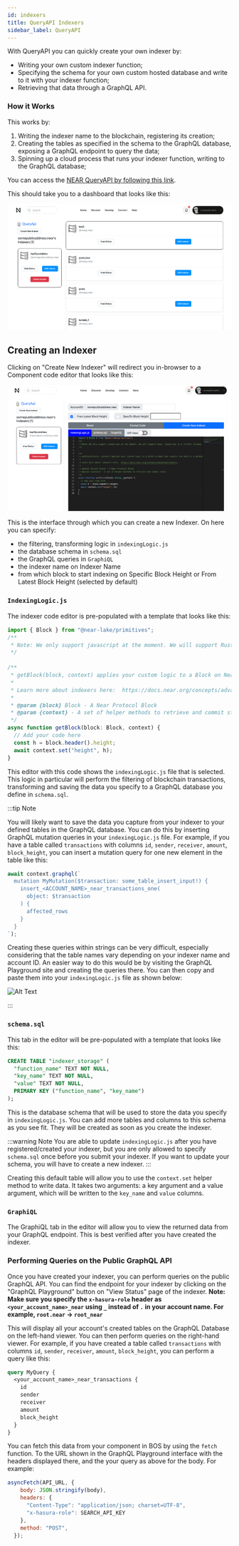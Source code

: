 ```yaml
---
id: indexers
title: QueryAPI Indexers
sidebar_label: QueryAPI
---
```


With QueryAPI you can quickly create your own indexer by:

* Writing your own custom indexer function;
* Specifying the schema for your own custom hosted database and write to it with your indexer function;
* Retrieving that data through a GraphQL API.

### How it Works

This works by:

1. Writing the indexer name to the blockchain, registering its creation;
2. Creating the tables as specified in the schema to the GraphQL database, exposing a GraphQL endpoint to query the data;
3. Spinning up a cloud process that runs your indexer function, writing to the GraphQL database;

You can access the [NEAR QueryAPI by following this link](https://near.org/dataplatform.near/widget/QueryApi.App).

This should take you to a dashboard that looks like this:

![QueryAPI Dashboard](./assets/QAPIScreen.png)

## Creating an Indexer

Clicking on "Create New Indexer" will redirect you in-browser to a Component code editor that looks like this:

![QueryAPI Indexer Dashboard](./assets/QAPIScreen2.png)

This is the interface through which you can create a new Indexer. On here you can specify:

* the filtering, transforming logic in `indexingLogic.js`
* the database schema in `schema.sql`
* the GraphQL queries in `GraphiQL`
* the indexer name on Indexer Name
* from which block to start indexing on Specific Block Height or From Latest Block Height (selected by default)

### `IndexingLogic.js`

The indexer code editor is pre-populated with a template that looks like this:

```js
import { Block } from "@near-lake/primitives";
/**
 * Note: We only support javascript at the moment. We will support Rust, Typescript in a further release.
 */

/**
 * getBlock(block, context) applies your custom logic to a Block on Near and commits the data to a database.
 *
 * Learn more about indexers here:  https://docs.near.org/concepts/advanced/indexers
 *
 * @param {block} Block - A Near Protocol Block
 * @param {context} - A set of helper methods to retrieve and commit state
 */
async function getBlock(block: Block, context) {
  // Add your code here
  const h = block.header().height;
  await context.set("height", h);
}
```

This editor with this code shows the `indexingLogic.js` file that is selected. This logic in particular will perform the filtering of blockchain transactions, transforming and saving the data you specify to a GraphQL database you define in `schema.sql`.

:::tip Note

You will likely want to save the data you capture from your indexer to your defined tables in the GraphQL database. You can do this by inserting GraphQL mutation queries in your `indexingLogic.js` file. For example, if you have a table called `transactions` with columns `id`, `sender`, `receiver`, `amount`, `block_height`, you can insert a mutation query for one new element in the table like this:

```js
await context.graphql(`
  mutation MyMutation($transaction: some_table_insert_input!) {
    insert_<ACCOUNT_NAME>_near_transactions_one(
      object: $transaction
    ) {
      affected_rows
    }
  }
`);
```

Creating these queries within strings can be very difficult, especially considering that the table names vary depending on your indexer name and account ID. An easier way to do this would be by visiting the GraphQL Playground site and creating the queries there. You can then copy and paste them into your `indexingLogic.js` file as shown below:

![Alt Text](./assets/QAPIScreen.gif)

:::

### `schema.sql`

This tab in the editor will be pre-populated with a template that looks like this:

```sql
CREATE TABLE "indexer_storage" (
  "function_name" TEXT NOT NULL,
  "key_name" TEXT NOT NULL,
  "value" TEXT NOT NULL,
  PRIMARY KEY ("function_name", "key_name")
);
```

This is the database schema that will be used to store the data you specify in `indexingLogic.js`. You can add more tables and columns to this schema as you see fit. They will be created as soon as you create the indexer.

:::warning Note
You are able to update `indexingLogic.js` after you have registered/created your indexer, but you are only allowed to specify `schema.sql` once before you submit your indexer. If you want to update your schema, you will have to create a new indexer.
:::

Creating this default table will allow you to use the `context.set` helper method to write data. It takes two arguments: a key argument and a value argument,  which will be written to the `key_name` and `value` columns.

### `GraphiQL`

The GraphiQL tab in the editor will allow you to view the returned data from your GraphQL endpoint. This is best verified after you have created the indexer.

### Performing Queries on the Public GraphQL API

Once you have created your indexer, you can perform queries on the public GraphQL API. You can find the endpoint for your indexer by clicking on the "GraphQL Playground" button on "View Status" page of the indexer. **Note: Make sure you specify the `x-hasura-role` header as `<your_account_name>_near` using `_` instead of `.` in your account name. For example, `root.near` -> `root_near`**

This will display all your account's created tables on the GraphQL Database on the left-hand viewer. You can then perform queries on the right-hand viewer. For example, if you have created a table called `transactions` with columns `id`, `sender`, `receiver`, `amount`, `block_height`, you can perform a query like this:

```graphql
query MyQuery {
  <your_account_name>_near_transactions {
    id
    sender
    receiver
    amount
    block_height
  }
}
```

You can fetch this data from your component in BOS by using the `fetch` function. To the URL shown in the GraphQL Playground interface with the headers displayed there, and the your query as above for the body. For example:

```js
asyncFetch(API_URL, {
    body: JSON.stringify(body),
    headers: {
      "Content-Type": "application/json; charset=UTF-8",
      "x-hasura-role": SEARCH_API_KEY
    },
    method: "POST",
  });
```
